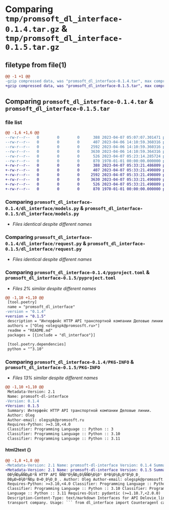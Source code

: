 # Comparing `tmp/promsoft_dl_interface-0.1.4.tar.gz` & `tmp/promsoft_dl_interface-0.1.5.tar.gz`

## filetype from file(1)

```diff
@@ -1 +1 @@
-gzip compressed data, was "promsoft_dl_interface-0.1.4.tar", max compression
+gzip compressed data, was "promsoft_dl_interface-0.1.5.tar", max compression
```

## Comparing `promsoft_dl_interface-0.1.4.tar` & `promsoft_dl_interface-0.1.5.tar`

### file list

```diff
@@ -1,6 +1,6 @@
--rw-r--r--   0        0        0      388 2023-04-07 05:07:07.301471 promsoft_dl_interface-0.1.4/README.md
--rw-r--r--   0        0        0      407 2023-04-06 14:10:59.360316 promsoft_dl_interface-0.1.4/dl_interface/__init__.py
--rw-r--r--   0        0        0     2592 2023-04-06 14:10:59.360316 promsoft_dl_interface-0.1.4/dl_interface/models.py
--rw-r--r--   0        0        0     3630 2023-04-06 14:10:59.364316 promsoft_dl_interface-0.1.4/dl_interface/request.py
--rw-r--r--   0        0        0      526 2023-04-07 05:23:14.285724 promsoft_dl_interface-0.1.4/pyproject.toml
--rw-r--r--   0        0        0      870 1970-01-01 00:00:00.000000 promsoft_dl_interface-0.1.4/PKG-INFO
+-rw-r--r--   0        0        0      388 2023-04-07 05:33:21.486809 promsoft_dl_interface-0.1.5/README.md
+-rw-r--r--   0        0        0      407 2023-04-07 05:33:21.490809 promsoft_dl_interface-0.1.5/dl_interface/__init__.py
+-rw-r--r--   0        0        0     2592 2023-04-07 05:33:21.490809 promsoft_dl_interface-0.1.5/dl_interface/models.py
+-rw-r--r--   0        0        0     3630 2023-04-07 05:33:21.490809 promsoft_dl_interface-0.1.5/dl_interface/request.py
+-rw-r--r--   0        0        0      526 2023-04-07 05:33:21.490809 promsoft_dl_interface-0.1.5/pyproject.toml
+-rw-r--r--   0        0        0      870 1970-01-01 00:00:00.000000 promsoft_dl_interface-0.1.5/PKG-INFO
```

### Comparing `promsoft_dl_interface-0.1.4/dl_interface/models.py` & `promsoft_dl_interface-0.1.5/dl_interface/models.py`

 * *Files identical despite different names*

### Comparing `promsoft_dl_interface-0.1.4/dl_interface/request.py` & `promsoft_dl_interface-0.1.5/dl_interface/request.py`

 * *Files identical despite different names*

### Comparing `promsoft_dl_interface-0.1.4/pyproject.toml` & `promsoft_dl_interface-0.1.5/pyproject.toml`

 * *Files 2% similar despite different names*

```diff
@@ -1,10 +1,10 @@
 [tool.poetry]
 name = "promsoft_dl_interface"
-version = "0.1.4"
+version = "0.1.5"
 description = "Интерфейс HTTP API транспортной компании Деловые линии."
 authors = ["Oleg <olegspk@promsosft.ru>"]
 readme = "README.md"
 packages = [{include = "dl_interface"}]
 
 [tool.poetry.dependencies]
 python = "^3.10"
```

### Comparing `promsoft_dl_interface-0.1.4/PKG-INFO` & `promsoft_dl_interface-0.1.5/PKG-INFO`

 * *Files 13% similar despite different names*

```diff
@@ -1,10 +1,10 @@
 Metadata-Version: 2.1
 Name: promsoft-dl-interface
-Version: 0.1.4
+Version: 0.1.5
 Summary: Интерфейс HTTP API транспортной компании Деловые линии.
 Author: Oleg
 Author-email: olegspk@promsosft.ru
 Requires-Python: >=3.10,<4.0
 Classifier: Programming Language :: Python :: 3
 Classifier: Programming Language :: Python :: 3.10
 Classifier: Programming Language :: Python :: 3.11
```

#### html2text {}

```diff
@@ -1,8 +1,8 @@
-Metadata-Version: 2.1 Name: promsoft-dl-interface Version: 0.1.4 Summary:
+Metadata-Version: 2.1 Name: promsoft-dl-interface Version: 0.1.5 Summary:
 ÐÐ½ÑÐµÑÑÐµÐ¹Ñ HTTP API ÑÑÐ°Ð½ÑÐ¿Ð¾ÑÑÐ½Ð¾Ð¹ ÐºÐ¾Ð¼Ð¿Ð°Ð½Ð¸Ð¸
 ÐÐµÐ»Ð¾Ð²ÑÐµ Ð»Ð¸Ð½Ð¸Ð¸. Author: Oleg Author-email: olegspk@promsosft.ru
 Requires-Python: >=3.10,<4.0 Classifier: Programming Language :: Python :: 3
 Classifier: Programming Language :: Python :: 3.10 Classifier: Programming
 Language :: Python :: 3.11 Requires-Dist: pydantic (>=1.10.7,<2.0.0)
 Description-Content-Type: text/markdown Interfaces for API Delovie_linii
 transport company. Usage: ``` from dl_interface import Counteragent ca =
```


